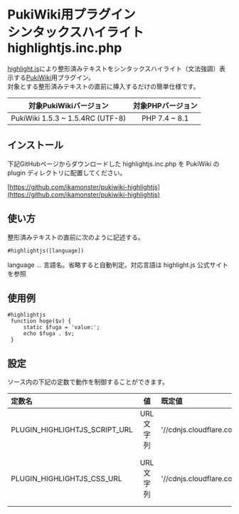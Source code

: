 # PukiWiki用プラグイン<br>シンタックスハイライト highlightjs.inc.php

[highlight.js](https://highlightjs.org/)により整形済みテキストをシンタックスハイライト（文法強調）表示する[PukiWiki](https://pukiwiki.osdn.jp/)用プラグイン。  
対象とする整形済みテキストの直前に挿入するだけの簡単仕様です。

|対象PukiWikiバージョン|対象PHPバージョン|
|:---:|:---:|
|PukiWiki 1.5.3 ~ 1.5.4RC (UTF-8)|PHP 7.4 ~ 8.1|

## インストール

下記GitHubページからダウンロードした highlightjs.inc.php を PukiWiki の plugin ディレクトリに配置してください。

[https://github.com/ikamonster/pukiwiki-highlightjs](https://github.com/ikamonster/pukiwiki-highlightjs)

## 使い方

整形済みテキストの直前に次のように記述する。

```
#highlightjs([language])
```

language … 言語名。省略すると自動判定。対応言語は highlight.js 公式サイトを参照

## 使用例

```
#highlightjs
 function hoge($v) {
     static $fuga = 'value:';
     echo $fuga . $v;
 }
```

## 設定

ソース内の下記の定数で動作を制御することができます。

|定数名|値|既定値|意味|
|:---|:---:|:---|:---|
|PLUGIN_HIGHLIGHTJS_SCRIPT_URL| URL文字列|'//cdnjs.cloudflare.com/ajax/libs/highlight.js/11.4.0/highlight.min.js'|highlight.js スクリプトのURL|
|PLUGIN_HIGHLIGHTJS_CSS_URL| URL文字列|'//cdnjs.cloudflare.com/ajax/libs/highlight.js/11.4.0/styles/default.min.css'|highlight.js 用CSSのURL。空なら内蔵スタイルを適用|
